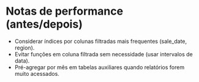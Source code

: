 
# Notas de performance (antes/depois)

- Considerar índices por colunas filtradas mais frequentes (sale_date, region).
- Evitar funções em coluna filtrada sem necessidade (usar intervalos de data).
- Pré-agregar por mês em tabelas auxiliares quando relatórios forem muito acessados.
